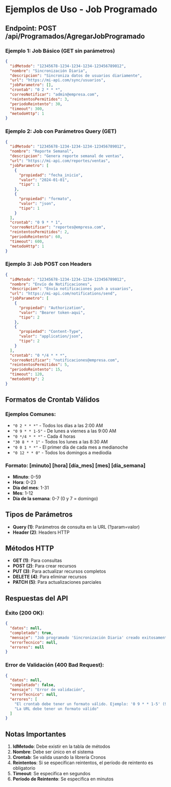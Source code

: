 # Ejemplos de Uso - Job Programado

## Endpoint: POST /api/Programados/AgregarJobProgramado

### Ejemplo 1: Job Básico (GET sin parámetros)
```json
{
  "idMetodo": "12345678-1234-1234-1234-123456789012",
  "nombre": "Sincronización Diaria",
  "descripcion": "Sincroniza datos de usuarios diariamente",
  "url": "https://mi-api.com/sync/usuarios",
  "jobParametro": [],
  "crontab": "0 2 * * *",
  "correoNotificar": "admin@empresa.com",
  "reintentosPermitidos": 3,
  "periodoReintento": 30,
  "timeout": 300,
  "metodoHttp": 1
}
```

### Ejemplo 2: Job con Parámetros Query (GET)
```json
{
  "idMetodo": "12345678-1234-1234-1234-123456789012",
  "nombre": "Reporte Semanal",
  "descripcion": "Genera reporte semanal de ventas",
  "url": "https://mi-api.com/reportes/ventas",
  "jobParametro": [
    {
      "propiedad": "fecha_inicio",
      "valor": "2024-01-01",
      "tipo": 1
    },
    {
      "propiedad": "formato",
      "valor": "json",
      "tipo": 1
    }
  ],
  "crontab": "0 9 * * 1",
  "correoNotificar": "reportes@empresa.com",
  "reintentosPermitidos": 2,
  "periodoReintento": 60,
  "timeout": 600,
  "metodoHttp": 1
}
```

### Ejemplo 3: Job POST con Headers
```json
{
  "idMetodo": "12345678-1234-1234-1234-123456789012",
  "nombre": "Envío de Notificaciones",
  "descripcion": "Envía notificaciones push a usuarios",
  "url": "https://mi-api.com/notifications/send",
  "jobParametro": [
    {
      "propiedad": "Authorization",
      "valor": "Bearer token-aqui",
      "tipo": 2
    },
    {
      "propiedad": "Content-Type",
      "valor": "application/json",
      "tipo": 2
    }
  ],
  "crontab": "0 */4 * * *",
  "correoNotificar": "notificaciones@empresa.com",
  "reintentosPermitidos": 5,
  "periodoReintento": 15,
  "timeout": 120,
  "metodoHttp": 2
}
```

## Formatos de Crontab Válidos

### Ejemplos Comunes:
- `"0 2 * * *"` - Todos los días a las 2:00 AM
- `"0 9 * * 1-5"` - De lunes a viernes a las 9:00 AM
- `"0 */4 * * *"` - Cada 4 horas
- `"30 8 * * 1"` - Todos los lunes a las 8:30 AM
- `"0 0 1 * *"` - El primer día de cada mes a medianoche
- `"0 12 * * 0"` - Todos los domingos a mediodía

### Formato: [minuto] [hora] [día_mes] [mes] [día_semana]
- **Minuto**: 0-59
- **Hora**: 0-23
- **Día del mes**: 1-31
- **Mes**: 1-12
- **Día de la semana**: 0-7 (0 y 7 = domingo)

## Tipos de Parámetros
- **Query (1)**: Parámetros de consulta en la URL (?param=valor)
- **Header (2)**: Headers HTTP

## Métodos HTTP
- **GET (1)**: Para consultas
- **POST (2)**: Para crear recursos
- **PUT (3)**: Para actualizar recursos completos
- **DELETE (4)**: Para eliminar recursos
- **PATCH (5)**: Para actualizaciones parciales

## Respuestas del API

### Éxito (200 OK):
```json
{
  "datos": null,
  "completado": true,
  "mensaje": "Job programado 'Sincronización Diaria' creado exitosamente. Próxima ejecución: 2024-01-15 02:00:00",
  "errorTecnico": null,
  "errores": null
}
```

### Error de Validación (400 Bad Request):
```json
{
  "datos": null,
  "completado": false,
  "mensaje": "Error de validación",
  "errorTecnico": null,
  "errores": [
    "El crontab debe tener un formato válido. Ejemplo: '0 9 * * 1-5' (9 AM de lunes a viernes)",
    "La URL debe tener un formato válido"
  ]
}
```

## Notas Importantes

1. **IdMetodo**: Debe existir en la tabla de métodos
2. **Nombre**: Debe ser único en el sistema
3. **Crontab**: Se valida usando la librería Cronos
4. **Reintentos**: Si se especifican reintentos, el período de reintento es obligatorio
5. **Timeout**: Se especifica en segundos
6. **Período de Reintento**: Se especifica en minutos 